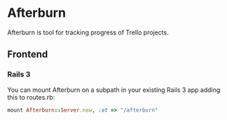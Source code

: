 # Afterburn

Afterburn is tool for tracking progress of Trello projects.

## Frontend

### Rails 3

You can mount Afterburn on a subpath in your existing Rails 3 app adding this to routes.rb:

```ruby
mount Afterburn::Server.new, :at => "/afterburn"
```
